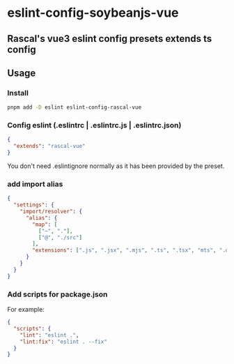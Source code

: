 # eslint-config-soybeanjs-vue

## Rascal's vue3 eslint config presets extends ts config

## Usage

### Install

```bash
pnpm add -D eslint eslint-config-rascal-vue
```

### Config eslint (.eslintrc | .eslintrc.js | .eslintrc.json)

```json
{
  "extends": "rascal-vue"
}
```

You don't need .eslintignore normally as it has been provided by the preset.

### add import alias

```json
{
  "settings": {
    "import/resolver": {
      "alias": {
        "map": [
          ["~", "."],
          ["@", "./src"]
        ],
        "extensions": [".js", ".jsx", ".mjs", ".ts", ".tsx", "mts", ".d.ts"]
      }
    }
  }
}
```

### Add scripts for package.json

For example:

```json
{
  "scripts": {
    "lint": "eslint .",
    "lint:fix": "eslint . --fix"
  }
}
```
